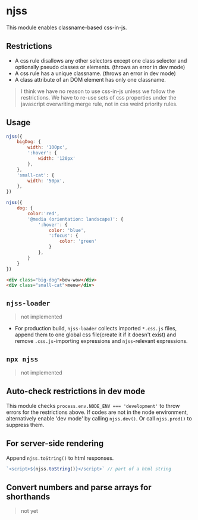 # njss
This module enables classname-based css-in-js.

## Restrictions
- A css rule disallows any other selectors except one class selector and optionally pseudo classes or elements. (throws an error in dev mode)
- A css rule has a unique classname. (throws an error in dev mode)
- A class attribute of an DOM element has only one classname.

> I think we have no reason to use css-in-js unless we follow the restrictions. We have to re-use sets of css properties under the javascript overwriting merge rule, not in css weird priority rules.

## Usage
```js
njss({
    bigDog: {
        width: '100px',
        ':hover': {
            width: '120px'
        },
    },
    'small-cat': {
        width: '50px',
    },
})

njss({
    dog: {
        color:'red',
        '@media (orientation: landscape)': {
            ':hover': {
                color: 'blue',
                ':focus': {
                    color: 'green'
                }
            },        
        }
    }
})
```
```html
<div class="big-dog">bow-wow</div>
<div class="small-cat">meow</div>
```

## `njss-loader`
> not implemented
- For production build, `njss-loader` collects imported `*.css.js` files, append them to one global css file(create it if it doesn't exist) and remove `.css.js`-importing expressions and `njss`-relevant expressions.

## `npx njss`
> not implemented

## Auto-check restrictions in dev mode
This module checks `process.env.NODE_ENV === 'development'` to throw errors for the restrictions above. If codes are not in the node environment, alternatively enable 'dev mode' by calling `njss.dev()`. Or call `njss.prod()` to suppress them.

## For server-side rendering
Append `njss.toString()` to html responses.
```js
`<script>${njss.toString()}</script>` // part of a html string
```

## Convert numbers and parse arrays for shorthands
> not yet



